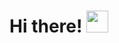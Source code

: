 # Hi there! <img src="https://github.com/TheDudeThatCode/TheDudeThatCode/blob/master/Assets/Hi.gif" width="35" />
